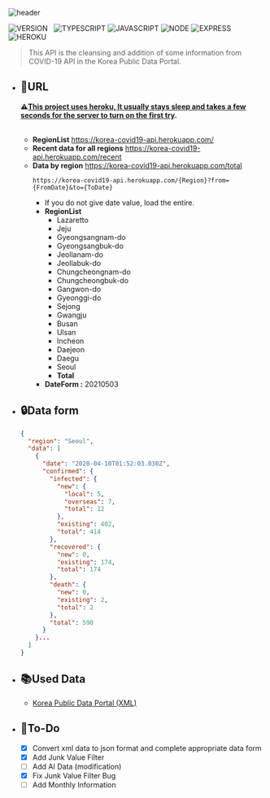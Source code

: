 ![header](https://capsule-render.vercel.app/api?type=rect&color=gradient&height=100&section=header&text=COVID-19%20API&fontSize=30&fontAlign=50&fontAlignY=50)

![VERSION](https://img.shields.io/badge/version-1.1.3-C76C30?style=flat-square)&nbsp;&nbsp;&nbsp;![TYPESCRIPT](https://img.shields.io/badge/Typescript-3178c6?style=flat-square&logo=typescript&logoColor=white) ![JAVASCRIPT](https://img.shields.io/badge/Javascript-F7DF1E?style=flat-square&logo=Javascript&logoColor=black) ![NODE](https://img.shields.io/badge/Node.js-339933?style=flat-square&logo=Node.js&logoColor=white) ![EXPRESS](https://img.shields.io/badge/Express-4C4C4C?style=flat-square&logo=Express&logoColor=white) ![HEROKU](https://img.shields.io/badge/Heroku-430098?style=flat-square&logo=Heroku&logoColor=white)

> This API is the cleansing and addition of some information from COVID-19 API in the Korea Public Data Portal. <br>

- ## :bookmark:URL
  **:warning:<U>This project uses heroku, It usually stays sleep and takes a few seconds for the server to turn on the first try</U>.**<br><br>
  - **RegionList**
    https://korea-covid19-api.herokuapp.com/
  - **Recent data for all regions**
    https://korea-covid19-api.herokuapp.com/recent
  - **Data by region**
    https://korea-covid19-api.herokuapp.com/total
    ```
    https://korea-covid19-api.herokuapp.com/{Region}?from={FromDate}&to={ToDate}
    ```
    - If you do not give date value, load the entire.
    - **RegionList**
      - Lazaretto
      - Jeju
      - Gyeongsangnam-do
      - Gyeongsangbuk-do
      - Jeollanam-do
      - Jeollabuk-do
      - Chungcheongnam-do
      - Chungcheongbuk-do
      - Gangwon-do
      - Gyeonggi-do
      - Sejong
      - Gwangju
      - Busan
      - Ulsan
      - Incheon
      - Daejeon
      - Daegu
      - Seoul
      - **Total**
        <br>
    - **DateForm :** 20210503
- ## :lock:Data form

  ```json
  {
    "region": "Seoul",
    "data": [
      {
        "date": "2020-04-10T01:52:03.030Z",
        "confirmed": {
          "infected": {
            "new": {
              "local": 5,
              "overseas": 7,
              "total": 12
            },
            "existing": 402,
            "total": 414
          },
          "recovered": {
            "new": 0,
            "existing": 174,
            "total": 174
          },
          "death": {
            "new": 0,
            "existing": 2,
            "total": 2
          },
          "total": 590
        }
      }...
    ]
  }
  ```

- ## :books:Used Data

  - [Korea Public Data Portal (XML)](https://www.data.go.kr/data/15043378/openapi.do)<br>

- ## :memo:To-Do
  - [x] Convert xml data to json format and complete appropriate data form<br>
  - [x] Add Junk Value Filter<br>
  - [ ] Add AI Data (modification)<br>
  - [x] Fix Junk Value Filter Bug<br>
  - [ ] Add Monthly Information<br>
